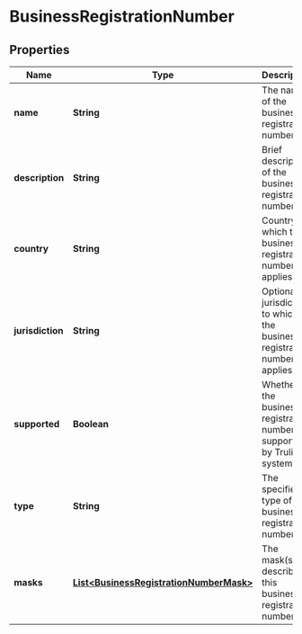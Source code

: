 
# BusinessRegistrationNumber

## Properties
Name | Type | Description | Notes
------------ | ------------- | ------------- | -------------
**name** | **String** | The name of the business registration number |  [optional]
**description** | **String** | Brief description of the business registration number |  [optional]
**country** | **String** | Country to which the business registration number applies |  [optional]
**jurisdiction** | **String** | Optional jurisdiction to which the business registration number applies |  [optional]
**supported** | **Boolean** | Whether the business registration number is supported by Trulioo's systems |  [optional]
**type** | **String** | The specified type of this business registration number |  [optional]
**masks** | [**List&lt;BusinessRegistrationNumberMask&gt;**](BusinessRegistrationNumberMask.md) | The mask(s) describing this business registration number |  [optional]
